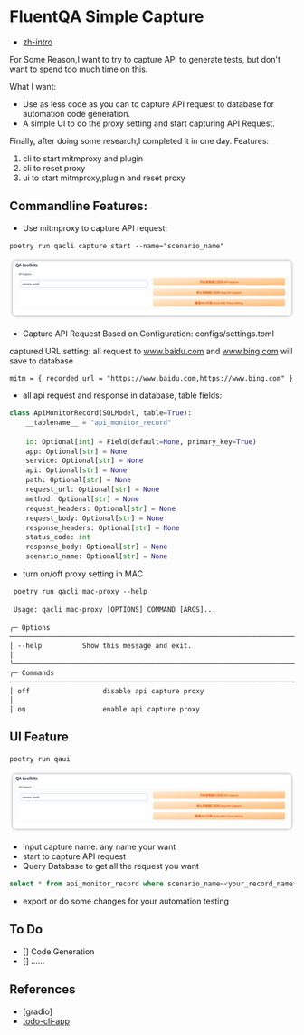 # FluentQA Simple Capture

- [zh-intro](README-zh.md)

For Some Reason,I want to try to capture API to generate tests,
but don't want to spend too much time on this.

What I want:
- Use as less code as you can to capture API request to database for automation code generation.
- A simple UI to do the proxy setting and start capturing API Request.

Finally, after doing some research,I completed it in one day.
Features:
1. cli to start mitmproxy and plugin
2. cli to reset proxy
3. ui to start mitmproxy,plugin and reset proxy

## Commandline Features:

- Use mitmproxy to capture API request:
```shell
poetry run qacli capture start --name="scenario_name"
```
![img.png](img.png)

- Capture API Request Based on Configuration: configs/settings.toml

captured URL setting: all request to www.baidu.com and www.bing.com will save to database
```shell
mitm = { recorded_url = "https://www.baidu.com,https://www.bing.com" }
```

- all api request and response in database, table fields:

```python
class ApiMonitorRecord(SQLModel, table=True):
    __tablename__ = "api_monitor_record"

    id: Optional[int] = Field(default=None, primary_key=True)
    app: Optional[str] = None
    service: Optional[str] = None
    api: Optional[str] = None
    path: Optional[str] = None
    request_url: Optional[str] = None
    method: Optional[str] = None
    request_headers: Optional[str] = None
    request_body: Optional[str] = None
    response_headers: Optional[str] = None
    status_code: int
    response_body: Optional[str] = None
    scenario_name: Optional[str] = None

```

- turn on/off proxy setting in MAC

```shell
 poetry run qacli mac-proxy --help
                                                                                                                                                         
 Usage: qacli mac-proxy [OPTIONS] COMMAND [ARGS]...                                                                                                      
                                                                                                                                                         
╭─ Options ─────────────────────────────────────────────────────────────────────────────────────────────────────────────────────────────────────────────╮
│ --help          Show this message and exit.                                                                                                           │
╰───────────────────────────────────────────────────────────────────────────────────────────────────────────────────────────────────────────────────────╯
╭─ Commands ────────────────────────────────────────────────────────────────────────────────────────────────────────────────────────────────────────────╮
│ off                  disable api capture proxy                                                                                                        │
│ on                   enable api capture proxy 
```

## UI Feature

```shell
poetry run qaui
```
![img.png](img.png)
- input capture name: any name your want
- start to capture API request
- Query Database to get all the request you want
```sql
select * from api_monitor_record where scenario_name=<your_record_name>
```
- export or do some changes for your automation testing


## To Do

- [] Code Generation
- [] ......

## References

- [gradio]
- [todo-cli-app]( https://github.com/tddschn/todo-cli-tddschn.git)